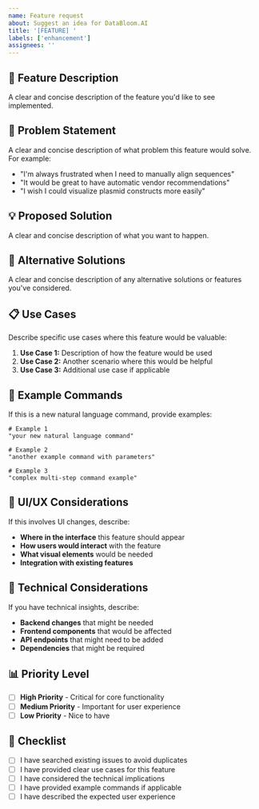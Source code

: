 ```yaml
---
name: Feature request
about: Suggest an idea for DataBloom.AI
title: '[FEATURE] '
labels: ['enhancement']
assignees: ''
---
```


## 🚀 Feature Description

A clear and concise description of the feature you'd like to see implemented.

## 🎯 Problem Statement

A clear and concise description of what problem this feature would solve. For example:
- "I'm always frustrated when I need to manually align sequences"
- "It would be great to have automatic vendor recommendations"
- "I wish I could visualize plasmid constructs more easily"

## 💡 Proposed Solution

A clear and concise description of what you want to happen.

## 🔄 Alternative Solutions

A clear and concise description of any alternative solutions or features you've considered.

## 📋 Use Cases

Describe specific use cases where this feature would be valuable:

1. **Use Case 1:** Description of how the feature would be used
2. **Use Case 2:** Another scenario where this would be helpful
3. **Use Case 3:** Additional use case if applicable

## 🧪 Example Commands

If this is a new natural language command, provide examples:

```
# Example 1
"your new natural language command"

# Example 2
"another example command with parameters"

# Example 3
"complex multi-step command example"
```

## 🎨 UI/UX Considerations

If this involves UI changes, describe:

- **Where in the interface** this feature should appear
- **How users would interact** with the feature
- **What visual elements** would be needed
- **Integration with existing features**

## 🔧 Technical Considerations

If you have technical insights, describe:

- **Backend changes** that might be needed
- **Frontend components** that would be affected
- **API endpoints** that might need to be added
- **Dependencies** that might be required

## 📊 Priority Level

- [ ] **High Priority** - Critical for core functionality
- [ ] **Medium Priority** - Important for user experience
- [ ] **Low Priority** - Nice to have

## 📝 Checklist

- [ ] I have searched existing issues to avoid duplicates
- [ ] I have provided clear use cases for this feature
- [ ] I have considered the technical implications
- [ ] I have provided example commands if applicable
- [ ] I have described the expected user experience 